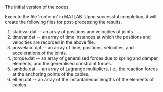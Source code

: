 The initial version of the codes.

Execute the file 'runfor.m' in MATLAB.
Upon successful completion, it will create the following files for post-processing the results.
1. statevar.dat -- an array of positions and velocities of joints.
2. timevar.dat -- an array of time instances at which the positions and velocities are recorded in the above file.
3. posvelacc.dat -- an array of time, positions, velocities, and accelerations of the joints.
4. jtorque.dat -- an array of generalised forces due to spring and damper elements, and the generalised constraint forces. 
5. lambda.dat -- an array of Lagrange multipliers, i.e., the reaction forces at the anchoring points of the cables.
6. elLen.dat -- an array of the instantaneous lengths of the elements of cables.

